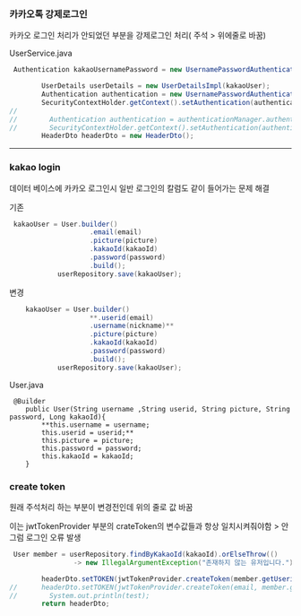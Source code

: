 ### 카카오톡 강제로그인

카카오 로그인 처리가 안되었던 부분을 강제로그인 처리( 주석 > 위에줄로 바꿈)

UserService.java
```java
 Authentication kakaoUsernamePassword = new UsernamePasswordAuthenticationToken(email, password);

        UserDetails userDetails = new UserDetailsImpl(kakaoUser);
        Authentication authentication = new UsernamePasswordAuthenticationToken(userDetails, null, userDetails.getAuthorities());
        SecurityContextHolder.getContext().setAuthentication(authentication);
//
//        Authentication authentication = authenticationManager.authenticate(kakaoUsernamePassword);
//        SecurityContextHolder.getContext().setAuthentication(authentication);
        HeaderDto headerDto = new HeaderDto();
```

---
### kakao login

데이터 베이스에 카카오 로그인시 일반 로그인의 칼럼도 같이 들어가는 문제 해결

기존
```java
 kakaoUser = User.builder()
                    .email(email)
                    .picture(picture)
                    .kakaoId(kakaoId)
                    .password(password)
                    .build();
            userRepository.save(kakaoUser);

```

변경
```java
    kakaoUser = User.builder()
                    **.userid(email)
                    .username(nickname)**
                    .picture(picture)
                    .kakaoId(kakaoId)
                    .password(password)
                    .build();
            userRepository.save(kakaoUser);

```
User.java
```
 @Builder
    public User(String username ,String userid, String picture, String password, Long kakaoId){
        **this.username = username;
        this.userid = userid;**
        this.picture = picture;
        this.password = password;
        this.kakaoId = kakaoId;
    }
```

### create token

원래 주석처리 하는 부분이 변경전인데 위의 줄로 값 바꿈

이는 jwtTokenProvider 부분의 crateToken의 변수값들과 항상 일치시켜줘야함 > 안그럼 로그인 오류 발생

```java
 User member = userRepository.findByKakaoId(kakaoId).orElseThrow(()
                -> new IllegalArgumentException("존재하지 않는 유저입니다."));

        headerDto.setTOKEN(jwtTokenProvider.createToken(member.getUserid(), member.getId(), member.getUsername()));
//      headerDto.setTOKEN(jwtTokenProvider.createToken(email, member.getId(), member.getUsername()));
//        System.out.println(test);
        return headerDto;

```
